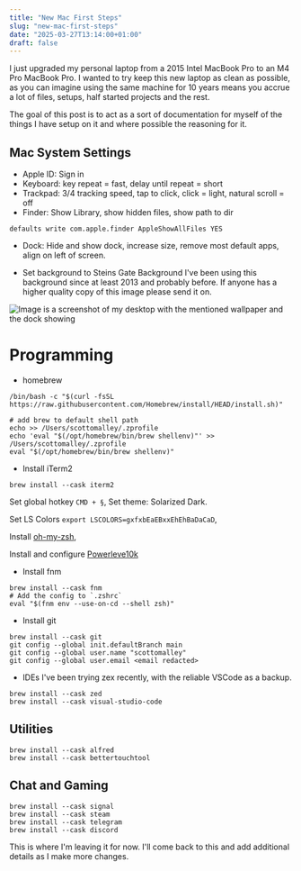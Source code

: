 ```yaml
---
title: "New Mac First Steps"
slug: "new-mac-first-steps"
date: "2025-03-27T13:14:00+01:00"
draft: false
---
```


I just upgraded my personal laptop from a 2015 Intel MacBook Pro to an M4 Pro MacBook Pro. I wanted to try keep this new laptop as clean as possible, as you can imagine using the same machine for 10 years means you accrue a lot of files, setups, half started projects and the rest.

The goal of this post is to act as a sort of documentation for myself of the things I have setup on it and where possible the reasoning for it.

## Mac System Settings
* Apple ID: Sign in
* Keyboard: key repeat = fast, delay until repeat = short
* Trackpad: 3/4 tracking speed, tap to click, click = light, natural scroll = off
* Finder: Show Library, show hidden files, show path to dir

```
defaults write com.apple.finder AppleShowAllFiles YES
```

* Dock: Hide and show dock, increase size, remove most default apps, align on left of screen.

* Set background to Steins Gate Background I've been using this background since at least 2013 and probably before. If anyone has a higher quality copy of this image please send it on.

![Image is a screenshot of my desktop with the mentioned wallpaper and the dock showing ](/images/Desktop.png)


# Programming
* homebrew
```
/bin/bash -c "$(curl -fsSL https://raw.githubusercontent.com/Homebrew/install/HEAD/install.sh)"

# add brew to default shell path
echo >> /Users/scottomalley/.zprofile
echo 'eval "$(/opt/homebrew/bin/brew shellenv)"' >> /Users/scottomalley/.zprofile
eval "$(/opt/homebrew/bin/brew shellenv)"
```
* Install iTerm2
```
brew install --cask iterm2
```
Set global hotkey `CMD + §`, Set theme: Solarized Dark.

Set LS Colors `export LSCOLORS=gxfxbEaEBxxEhEhBaDaCaD`, 

Install [oh-my-zsh](https://ohmyz.sh/#install), 

Install and configure [Powerleve10k](https://github.com/romkatv/powerlevel10k)

 
* Install fnm
```
brew install --cask fnm
# Add the config to `.zshrc`
eval "$(fnm env --use-on-cd --shell zsh)"
```

* Install git
```
brew install --cask git
git config --global init.defaultBranch main
git config --global user.name "scottomalley"
git config --global user.email <email redacted>
```
* IDEs
I've been trying zex recently, with the reliable VSCode as a backup.
```
brew install --cask zed
brew install --cask visual-studio-code
```

## Utilities
```
brew install --cask alfred
brew install --cask bettertouchtool
```

## Chat and Gaming

```
brew install --cask signal
brew install --cask steam
brew install --cask telegram
brew install --cask discord
```

This is where I'm leaving it for now. I'll come back to this and add additional details as I make more changes.